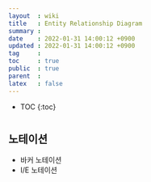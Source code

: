 ```yaml
---
layout  : wiki
title   : Entity Relationship Diagram
summary : 
date    : 2022-01-31 14:00:12 +0900
updated : 2022-01-31 14:00:12 +0900
tag     : 
toc     : true
public  : true
parent  : 
latex   : false
---
```

* TOC
{:toc}

# 
## 노테이션
* 바커 노테이션
* I/E 노테이션
